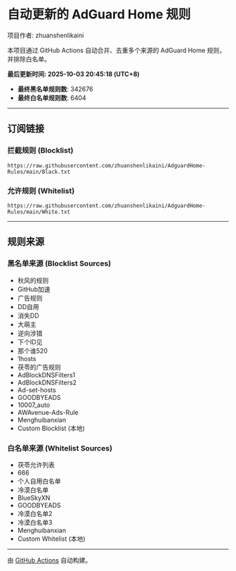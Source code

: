 # 自动更新的 AdGuard Home 规则
项目作者: zhuanshenlikaini

本项目通过 GitHub Actions 自动合并、去重多个来源的 AdGuard Home 规则，并排除白名单。

**最后更新时间: 2025-10-03 20:45:18 (UTC+8)**

- **最终黑名单规则数**: 342676
- **最终白名单规则数**: 6404

---

## 订阅链接

### 拦截规则 (Blocklist)

```
https://raw.githubusercontent.com/zhuanshenlikaini/AdguardHome-Rules/main/Black.txt
```

### 允许规则 (Whitelist)

```
https://raw.githubusercontent.com/zhuanshenlikaini/AdguardHome-Rules/main/White.txt
```

---

## 规则来源

### 黑名单来源 (Blocklist Sources)
- 秋风的规则
- GitHub加速
- 广告规则
- DD自用
- 消失DD
- 大萌主
- 逆向涉猎
- 下个ID见
- 那个谁520
- 1hosts
- 茯苓的广告规则
- AdBlockDNSFilters1
- AdBlockDNSFilters2
- Ad-set-hosts
- GOODBYEADS
- 10007_auto
- AWAvenue-Ads-Rule
- Menghuibanxian
- Custom Blocklist (本地)

### 白名单来源 (Whitelist Sources)
- 茯苓允许列表  
- 666         
- 个人自用白名单
- 冷漠白名单   
- BlueSkyXN   
- GOODBYEADS   
- 冷漠白名单2   
- 冷漠白名单3   
- Menghuibanxian   
- Custom Whitelist (本地)

---

由 [GitHub Actions](https://github.com/features/actions) 自动构建。
